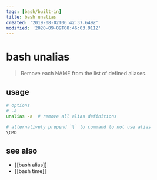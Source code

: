 ```yaml
---
tags: [bash/built-in]
title: bash unalias
created: '2019-08-02T06:42:37.649Z'
modified: '2020-09-09T08:46:03.911Z'
---
```


# bash unalias

> Remove each NAME from the list of defined aliases.

## usage

```sh
# options
# -a
unalias -a  # remove all alias definitions

# alternatively prepend `\` to command to not use alias
\CMD
```


## see also
- [[bash alias]]
- [[bash time]]
